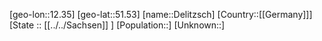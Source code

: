 ﻿---
location: [51.53,12.35]
mapzoom: [7,12] 
mapmarker: city 
type: City
tags:
- geo/City


SpocWebEntityId: 29740
isDeleted: false
confidential: public

---
[geo-lon::12.35]
[geo-lat::51.53]
[name::Delitzsch]
[Country::[[Germany]]]
[State :: [[../../Sachsen]] ]
[Population::]
[Unknown::]

